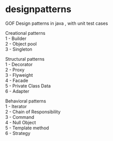 # designpatterns

GOF Design patterns in java , with unit test cases


Creational patterns <br/>
1 - Builder <br/>
2 - Object pool <br/>
3 - Singleton <br/>


Structural patterns <br/>
1 - Decorator <br/>
2 - Proxy <br/>
3 - Flyweight <br/>
4 - Facade <br/>
5 - Private Class Data <br/>
6 - Adapter <br/>

Behavioral patterns <br/>
1 - Iterator <br/> 
2 - Chain of Responsibility <br/>
3 - Command <br/>
4 - Null Object <br/>
5 - Template method <br/>
6 - Strategy <br/>
